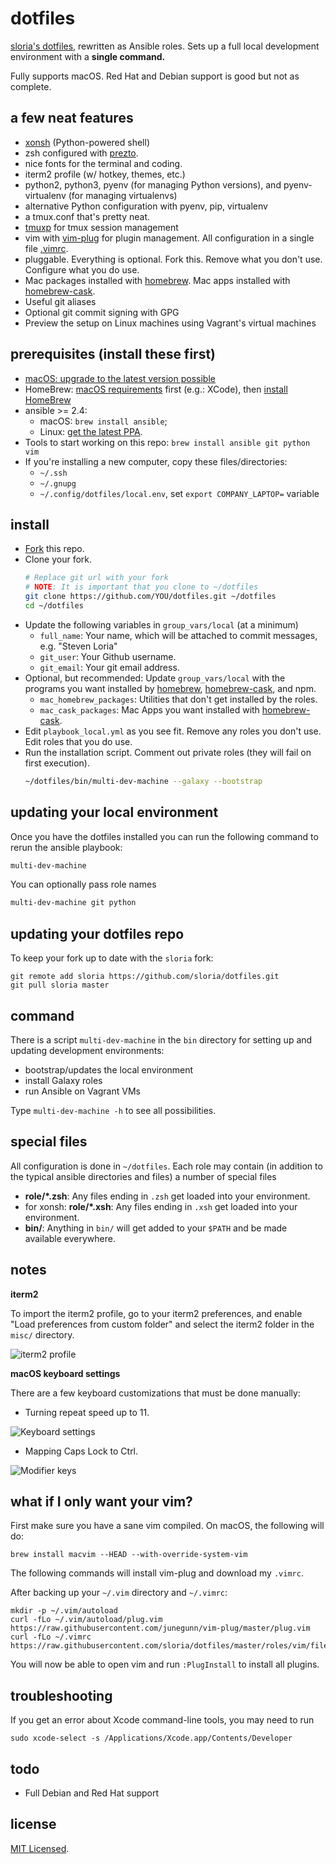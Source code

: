 # dotfiles

[sloria's dotfiles](https://github.com/sloria/dotfiles-old), rewritten as Ansible roles. Sets up a full local development environment with a **single command.**

Fully supports macOS. Red Hat and Debian support is good but not as complete.

## a few neat features

-   [xonsh](https://xon.sh) (Python-powered shell)
-   zsh configured with [prezto](https://github.com/sorin-ionescu/prezto).
-   nice fonts for the terminal and coding.
-   iterm2 profile (w/ hotkey, themes, etc.)
-   python2, python3, pyenv (for managing Python versions), and pyenv-virtualenv (for managing virtualenvs)
-   alternative Python configuration with pyenv, pip, virtualenv
-   a tmux.conf that's pretty neat.
-   [tmuxp](https://tmuxp.git-pull.com/en/latest/) for tmux session management
-   vim with [vim-plug](https://github.com/junegunn/vim-plug) for plugin management. All configuration in a single file [.vimrc](https://github.com/sloria/dotfiles/blob/master/roles/vim/files/vimrc).
-   pluggable. Everything is optional. Fork this. Remove what you don't use. Configure what you do use.
-   Mac packages installed with [homebrew][]. Mac apps installed with [homebrew-cask][].
-   Useful git aliases
-   Optional git commit signing with GPG
-   Preview the setup on Linux machines using Vagrant's virtual machines

## prerequisites (install these first)

-   [macOS: upgrade to the latest version possible](https://support.apple.com/macos)
-   HomeBrew: [macOS requirements](https://docs.brew.sh/Installation#macos-requirements) first (e.g.: XCode), then [install HomeBrew](https://brew.sh/)
-   ansible >= 2.4:
    -   macOS: `brew install ansible`;
    -   Linux: [get the latest PPA](http://docs.ansible.com/ansible/latest/intro_installation.html#installing-the-control-machine).
-   Tools to start working on this repo: `brew install ansible git python vim`
-   If you're installing a new computer, copy these files/directories:
    -   `~/.ssh`
    -   `~/.gnupg`
    -   `~/.config/dotfiles/local.env`, set `export COMPANY_LAPTOP=` variable

## install

-   [Fork](https://github.com/sloria/dotfiles/fork) this repo.
-   Clone your fork.
    ```bash
    # Replace git url with your fork
    # NOTE: It is important that you clone to ~/dotfiles
    git clone https://github.com/YOU/dotfiles.git ~/dotfiles
    cd ~/dotfiles
    ```
-   Update the following variables in `group_vars/local` (at a minimum)
    -   `full_name`: Your name, which will be attached to commit messages, e.g. "Steven Loria"
    -   `git_user`: Your Github username.
    -   `git_email`: Your git email address.
-   Optional, but recommended: Update `group_vars/local` with the programs you want installed by [homebrew][], [homebrew-cask][], and npm.
    -   `mac_homebrew_packages`: Utilities that don't get installed by the roles.
    -   `mac_cask_packages`: Mac Apps you want installed with [homebrew-cask][].
-   Edit `playbook_local.yml` as you see fit. Remove any roles you don't use. Edit roles that you do use.
-   Run the installation script.
    Comment out private roles (they will fail on first execution).
    ```bash
    ~/dotfiles/bin/multi-dev-machine --galaxy --bootstrap
    ```

## updating your local environment

Once you have the dotfiles installed you can run the following command to rerun the ansible playbook:

```bash
multi-dev-machine
```

You can optionally pass role names

```bash
multi-dev-machine git python
```

## updating your dotfiles repo

To keep your fork up to date with the `sloria` fork:

```
git remote add sloria https://github.com/sloria/dotfiles.git
git pull sloria master
```

## command

There is a script `multi-dev-machine` in the `bin` directory for setting up and updating development environments:

-   bootstrap/updates the local environment
-   install Galaxy roles
-   run Ansible on Vagrant VMs

Type `multi-dev-machine -h` to see all possibilities.

## special files

All configuration is done in `~/dotfiles`. Each role may contain (in addition to the typical ansible directories and files) a number of special files

-   **role/\*.zsh**: Any files ending in `.zsh` get loaded into your environment.
-   for xonsh: **role/\*.xsh**: Any files ending in `.xsh` get loaded into your environment.
-   **bin/**: Anything in `bin/` will get added to your `$PATH` and be made available everywhere.

## notes

**iterm2**

To import the iterm2 profile, go to your iterm2 preferences, and enable "Load preferences from custom folder" and select the iterm2 folder in the `misc/` directory.

![iterm2 profile](https://user-images.githubusercontent.com/2379650/34223487-859f2752-e58d-11e7-8024-9e6af5c1ec4e.png)

**macOS keyboard settings**

There are a few keyboard customizations that must be done manually:

-   Turning repeat speed up to 11.

![Keyboard settings](https://user-images.githubusercontent.com/2379650/34223505-91f95072-e58d-11e7-9b36-78aec4203b0d.png "Key repeat settings")

-   Mapping Caps Lock to Ctrl.

![Modifier keys](https://user-images.githubusercontent.com/2379650/34223523-a2c8e4e4-e58d-11e7-9532-d74b95d8408a.png)

## what if I only want your vim?

First make sure you have a sane vim compiled. On macOS, the following will do:

```
brew install macvim --HEAD --with-override-system-vim
```

The following commands will install vim-plug and download my `.vimrc`.

After backing up your `~/.vim` directory and `~/.vimrc`:

```
mkdir -p ~/.vim/autoload
curl -fLo ~/.vim/autoload/plug.vim https://raw.githubusercontent.com/junegunn/vim-plug/master/plug.vim
curl -fLo ~/.vimrc https://raw.githubusercontent.com/sloria/dotfiles/master/roles/vim/files/vimrc
```

You will now be able to open vim and run `:PlugInstall` to install all plugins.

## troubleshooting

If you get an error about Xcode command-line tools, you may need to run

```
sudo xcode-select -s /Applications/Xcode.app/Contents/Developer
```

## todo

-   Full Debian and Red Hat support

[homebrew]: http://brew.sh/
[homebrew-cask]: https://github.com/caskroom/homebrew-cask

## license

[MIT Licensed](http://sloria.mit-license.org/).
